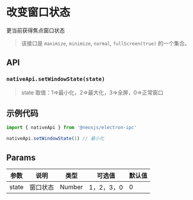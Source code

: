 # 改变窗口状态

更当前获得焦点窗口状态
> 该接口是 `maximize`, `minimize`, `normal`, `fullScreen(true)` 的一个集合。


## API
### `nativeApi.setWindowState(state)`
> state 取值：1=>最小化，2=>最大化，3=>全屏，0=>正常窗口

### 
## 示例代码
```js
import { nativeApi } from '@neosjs/electron-ipc'

nativeApi.setWindowState(1) // 最小化
```

## Params

| 参数  | 说明     | 类型   | 可选值     | 默认值 |
| ----- | -------- | ------ | ---------- | ------ |
| state | 窗口状态 | Number | 1，2，3，0 | 0      |

